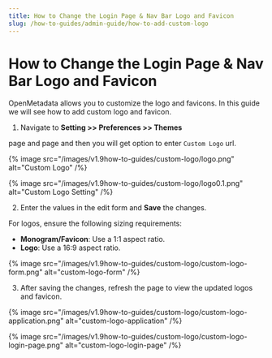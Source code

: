 ```yaml
---
title: How to Change the Login Page & Nav Bar Logo and Favicon
slug: /how-to-guides/admin-guide/how-to-add-custom-logo
---
```


# How to Change the Login Page & Nav Bar Logo and Favicon

OpenMetadata allows you to customize the logo and favicons. In this guide we will see how to add custom logo and favicon.

1. Navigate to **Setting >> Preferences >> Themes**

page and page and then you will get option to enter `Custom Logo` url.

{% image
src="/images/v1.9how-to-guides/custom-logo/logo.png"
alt="Custom Logo"
/%}

{% image
src="/images/v1.9how-to-guides/custom-logo/logo0.1.png"
alt="Custom Logo Setting"
/%}

2. Enter the values in the edit form and **Save** the changes.

For logos, ensure the following sizing requirements:  
- **Monogram/Favicon**: Use a 1:1 aspect ratio.  
- **Logo**: Use a 16:9 aspect ratio. 

{% image
src="/images/v1.9how-to-guides/custom-logo/custom-logo-form.png"
alt="custom-logo-form"
/%}

3. After saving the changes, refresh the page to view the updated logos and favicon.

{% image
src="/images/v1.9how-to-guides/custom-logo/custom-logo-application.png"
alt="custom-logo-application"
/%}

{% image
src="/images/v1.9how-to-guides/custom-logo/custom-logo-login-page.png"
alt="custom-logo-login-page"
/%}
